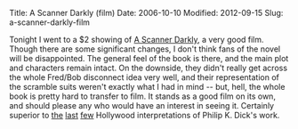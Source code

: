 Title: A Scanner Darkly (film)
Date: 2006-10-10
Modified: 2012-09-15
Slug: a-scanner-darkly-film

Tonight I went to a $2 showing of <a href="http://www.imdb.com/title/tt0405296/" >A Scanner Darkly</a>, a very good film. Though there are some significant changes, I don't think fans of the novel will be disappointed. The general feel of the book is there, and the main plot and characters remain intact. On the downside, they didn't really get across the whole Fred/Bob disconnect idea very well, and their representation of the scramble suits weren't exactly what I had in mind -- but, hell, the whole book is pretty hard to transfer to film. It stands as a good film on its own, and should please any who would have an interest in seeing it. Certainly superior to <a href="http://www.imdb.com/title/tt0338337/" >the</a> <a href="http://www.imdb.com/title/tt0181689/" >last</a> <a href="http://www.imdb.com/title/tt0100802/" >few</a> Hollywood interpretations of Philip K. Dick's work.
